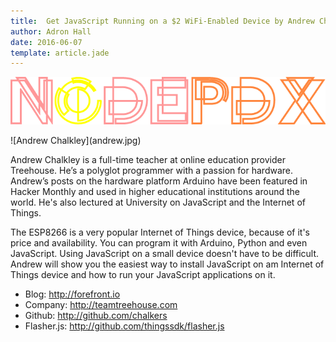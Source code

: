```yaml
---
title:  Get JavaScript Running on a $2 WiFi-Enabled Device by Andrew Chalkley
author: Adron Hall
date: 2016-06-07
template: article.jade
---
```


[![Node PDX 2016](nodepdx-2016-logo.png)](http://nodepdx.org)

<div class="image float-right">
    ![Andrew Chalkley](andrew.jpg)
</div>

Andrew Chalkley is a full-time teacher at online education provider Treehouse. He’s a polyglot programmer with a passion for hardware. Andrew’s posts on the hardware platform Arduino have been featured in Hacker Monthly and used in higher educational institutions around the world. He's also lectured at University on JavaScript and the Internet of Things.

<span class="more"></span>

The ESP8266 is a very popular Internet of Things device, because of it's price and availability. You can program it with Arduino, Python and even JavaScript. Using JavaScript on a small device doesn't have to be difficult. Andrew will show you the easiest way to install JavaScript on am Internet of Things device and how to run your JavaScript applications on it.

* Blog: http://forefront.io
* Company: http://teamtreehouse.com
* Github: http://github.com/chalkers
* Flasher.js: http://github.com/thingssdk/flasher.js